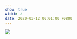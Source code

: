 ```yaml
---
show: true
width: 2
date: 2020-01-12 00:01:00 +0800
---
```

<div>
<img src="{{ 'assets/images/etc/cat1.jpg' | relative_url }}" class="img-fluid rounded" >
</div>